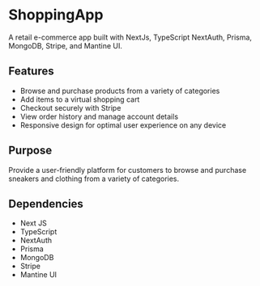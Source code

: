 <div class="markdown prose w-full break-words dark:prose-invert dark">

# ShoppingApp

A retail e-commerce app built with NextJs, TypeScript NextAuth, Prisma, MongoDB, Stripe, and Mantine UI.

## Features

- Browse and purchase products from a variety of categories
- Add items to a virtual shopping cart
- Checkout securely with Stripe
- View order history and manage account details
- Responsive design for optimal user experience on any device

## Purpose

Provide a user-friendly platform for customers to browse and purchase sneakers and clothing from a variety of categories.


## Dependencies
- Next JS
- TypeScript
- NextAuth
- Prisma
- MongoDB
- Stripe
- Mantine UI

